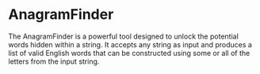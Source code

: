 # AnagramFinder
The AnagramFinder is a powerful tool designed to unlock the potential words hidden within a string. It accepts any string as input and produces a list of valid English words that can be constructed using some or all of the letters from the input string.
